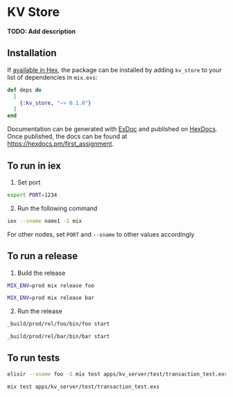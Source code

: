 # KV Store

**TODO: Add description**

## Installation

If [available in Hex](https://hex.pm/docs/publish), the package can be installed
by adding `kv_store` to your list of dependencies in `mix.exs`:

```elixir
def deps do
  [
    {:kv_store, "~> 0.1.0"}
  ]
end
```

Documentation can be generated with [ExDoc](https://github.com/elixir-lang/ex_doc)
and published on [HexDocs](https://hexdocs.pm). Once published, the docs can
be found at <https://hexdocs.pm/first_assignment>.

## To run in iex

1. Set port
```bash
export PORT=1234
```

2. Run the following command
```bash
iex --sname name1 -S mix
```

For other nodes, set `PORT` and `--sname` to other values accordingly 

## To run a release

1. Build the release
```bash
MIX_ENV=prod mix release foo
```
```bash
MIX_ENV=prod mix release bar
```

2. Run the release
```bash
_build/prod/rel/foo/bin/foo start
```
```bash
_build/prod/rel/bar/bin/bar start
```

## To run tests

```bash
elixir --sname foo -S mix test apps/kv_server/test/transaction_test.exs
```

```bash
mix test apps/kv_server/test/transaction_test.exs
```